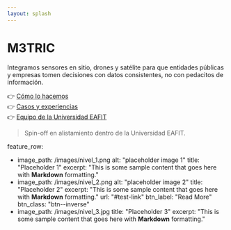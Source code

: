 ```yaml
---
layout: splash
---
```


# M3TRIC

Integramos sensores en sitio, drones y satélite para que entidades públicas y empresas tomen decisiones con datos consistentes, no con pedacitos de información.

👉 [Cómo lo hacemos](./solucion.md)  
👉 [Casos y experiencias](./casos.md)  
👉 [Equipo de la Universidad EAFIT](./equipo.md)

> Spin-off en alistamiento dentro de la Universidad EAFIT.

feature_row:
  - image_path: /images/nivel_1.png
    alt: "placeholder image 1"
    title: "Placeholder 1"
    excerpt: "This is some sample content that goes here with **Markdown** formatting."
  - image_path: /images/nivel_2.png
    alt: "placeholder image 2"
    title: "Placeholder 2"
    excerpt: "This is some sample content that goes here with **Markdown** formatting."
    url: "#test-link"
    btn_label: "Read More"
    btn_class: "btn--inverse"
  - image_path: /images/nivel_3.jpg
    title: "Placeholder 3"
    excerpt: "This is some sample content that goes here with **Markdown** formatting."
